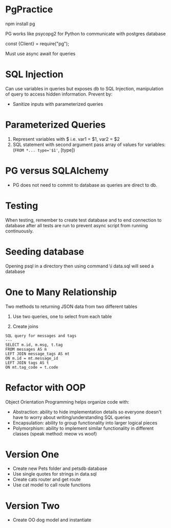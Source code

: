 # PgPractice

npm install pg

PG works like psycopg2 for Python to communicate with postgres database

const {Client} = require("pg");

Must use async await for queries

# SQL Injection

Can use variables in queries but exposes db to SQL Injection, manipulation of query to access hidden information. Prevent by:

- Sanitize inputs with parameterized queries

# Parameterized Queries

1. Represent variables with $ i.e. var1 = $1, var2 = $2
2. SQL statement with second argument pass array of values for variables: (`FROM *... type='$1'`, [type])

# PG versus SQLAlchemy

- PG does not need to commit to database as queries are direct to db.

# Testing

When testing, remember to create test database and to end connection to database after all tests are run to prevent async script from running continuously.

# Seeding database

Opening psql in a directory then using command \i data.sql will seed a database

# One to Many Relationship

Two methods to returning JSON data from two different tables

1. Use two queries, one to select from each table

2. Create joins

```
SQL query for messages and tags
---
SELECT m.id, m.msg, t.tag
FROM messages AS m
LEFT JOIN message_tags AS mt
ON m.id = mt.message_id
LEFT JOIN tags AS t
ON mt.tag_code = t.code
```

# Refactor with OOP

Object Orientation Programming helps organize code with:

- Abstraction: ability to hide implementation details so everyone doesn't have to worry about writing/understanding SQL queries
- Encapsulation: ability to group functionality into larger logical pieces
- Polymorphism: ability to implement similar functionality in different classes (speak method: meow vs woof)

# Version One

- Create new Pets folder and petsdb database
- Use single quotes for strings in data.sql
- Create cats router and get route
- Use cat model to call route functions

# Version Two

- Create OO dog model and instantiate
